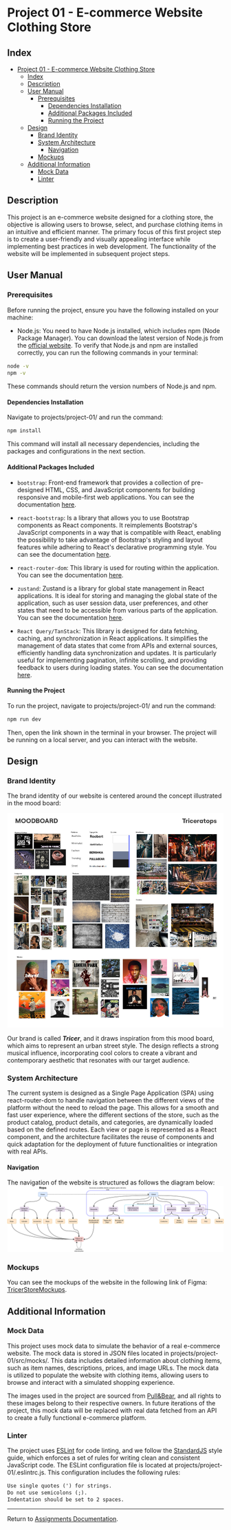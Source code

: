 # Project 01 - E-commerce Website Clothing Store

## Index

- [Project 01 - E-commerce Website Clothing Store](#project-01---e-commerce-website-clothing-store)
  - [Index](#index)
  - [Description](#description)
  - [User Manual](#user-manual)
    - [Prerequisites](#prerequisites)
      - [Dependencies Installation](#dependencies-installation)
      - [Additional Packages Included](#additional-packages-included)
      - [Running the Project](#running-the-project)
  - [Design](#design)
    - [Brand Identity](#brand-identity)
    - [System Architecture](#system-architecture)
      - [Navigation](#navigation)
    - [Mockups](#mockups)
  - [Additional Information](#additional-information)
    - [Mock Data](#mock-data)
    - [Linter](#linter)

## Description

This project is an e-commerce website designed for a clothing store, the objective is allowing users to browse, select, and purchase clothing items in an intuitive and efficient manner. The primary focus of this first project step is to create a user-friendly and visually appealing interface while implementing best practices in web development. The functionality of the website will be implemented in subsequent project steps.

## User Manual

### Prerequisites

Before running the project, ensure you have the following installed on your machine:

- Node.js: You need to have Node.js installed, which includes npm (Node Package Manager). You can download the latest version of Node.js from the [official website](https://nodejs.org/en). To verify that Node.js and npm are installed correctly, you can run the following commands in your terminal:

~~~bash
node -v
npm -v
~~~

These commands should return the version numbers of Node.js and npm.

#### Dependencies Installation

Navigate to projects/project-01/ and run the command:

~~~bash
npm install
~~~

This command will install all necessary dependencies, including the packages and configurations in the next section.

#### Additional Packages Included

- `bootstrap`: Front-end framework that provides a collection of pre-designed HTML, CSS, and JavaScript components for building responsive and mobile-first web applications. You can see the documentation [here](https://getbootstrap.com/docs/5.0/getting-started/introduction/).

- `react-bootstrap`: Is a library that allows you to use Bootstrap components as React components. It reimplements Bootstrap's JavaScript components in a way that is compatible with React, enabling the possibility to take advantage of Bootstrap's styling and layout features while adhering to React's declarative programming style. You can see the documentation [here](https://react-bootstrap.netlify.app/docs/components/accordion).

- `react-router-dom`: This library is used for routing within the application. You can see the documentation [here](https://reactrouter.com/en/main).

- `zustand`: Zustand is a library for global state management in React applications. It is ideal for storing and managing the global state of the application, such as user session data, user preferences, and other states that need to be accessible from various parts of the application. You can see the documentation [here](https://zustand.surge.sh/).

- `React Query/TanStack`: This library is designed for data fetching, caching, and synchronization in React applications. It simplifies the management of data states that come from APIs and external sources, efficiently handling data synchronization and updates. It is particularly useful for implementing pagination, infinite scrolling, and providing feedback to users during loading states. You can see the documentation [here](https://react-query.tanstack.com/).

#### Running the Project

To run the project, navigate to projects/project-01/ and run the command:

~~~bash
npm run dev
~~~

Then, open the link shown in the terminal in your browser. The project will be running on a local server, and you can interact with the website.

## Design

### Brand Identity

The brand identity of our website is centered around the concept illustrated in the mood board:

![Mood Board](./imgs/moodBoard.jpg)

Our brand is called ***Tricer***, and it draws inspiration from this mood board, which aims to represent an urban street style. The design reflects a strong musical influence, incorporating cool colors to create a vibrant and contemporary aesthetic that resonates with our target audience.

### System Architecture

The current system is designed as a Single Page Application (SPA) using react-router-dom to handle navigation between the different views of the platform without the need to reload the page. This allows for a smooth and fast user experience, where the different sections of the store, such as the product catalog, product details, and categories, are dynamically loaded based on the defined routes. Each view or page is represented as a React component, and the architecture facilitates the reuse of components and quick adaptation for the deployment of future functionalities or integration with real APIs.

#### Navigation

The navigation of the website is structured as follows the diagram below:
![navigationDiagram](./imgs/navigationDiagram.svg)

### Mockups

You can see the mockups of the website in the following link of Figma: [TricerStoreMockups](https://www.figma.com/design/IrHRSZP4JTKU3gjFCipxq3/Proyecto-%231---Tienda-de-Ropa?node-id=0-1&node-type=canvas).

## Additional Information

### Mock Data

This project uses mock data to simulate the behavior of a real e-commerce website. The mock data is stored in JSON files located in projects/project-01/src/mocks/. This data includes detailed information about clothing items, such as item names, descriptions, prices, and image URLs. The mock data is utilized to populate the website with clothing items, allowing users to browse and interact with a simulated shopping experience.

The images used in the project are sourced from [Pull&Bear](https://www.pullandbear.com), and all rights to these images belong to their respective owners. In future iterations of the project, this mock data will be replaced with real data fetched from an API to create a fully functional e-commerce platform.

### Linter

The project uses [ESLint](https://eslint.org/S) for code linting, and we follow the [StandardJS](https://standardjs.com/) style guide, which enforces a set of rules for writing clean and consistent JavaScript code. The ESLint configuration file is located at projects/project-01/.eslintrc.js. This configuration includes the following rules:

~~~text
Use single quotes (') for strings.
Do not use semicolons (;).
Indentation should be set to 2 spaces.
~~~

***

Return to [Assignments Documentation](../../../README.md).
